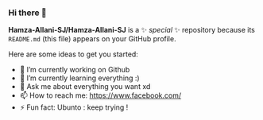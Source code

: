 ### Hi there 👋


**Hamza-Allani-SJ/Hamza-Allani-SJ** is a ✨ _special_ ✨ repository because its `README.md` (this file) appears on your GitHub profile.

Here are some ideas to get you started:

- 🔭 I’m currently working on Github 
- 🌱 I’m currently learning everything :)
- 💬 Ask me about everything you want xd
- 📫 How to reach me: https://www.facebook.com/
- ⚡ Fun fact: Ubunto : keep trying !
